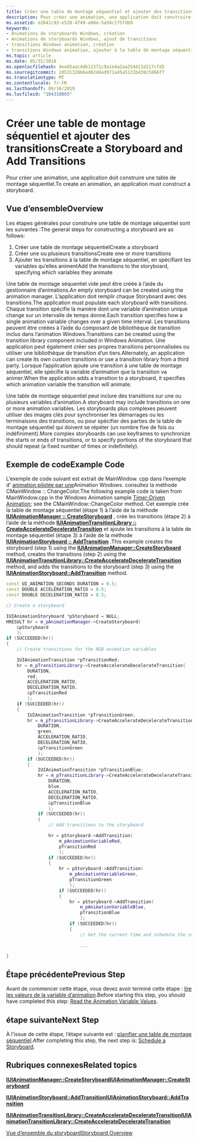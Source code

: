 ```yaml
---
title: Créer une table de montage séquentiel et ajouter des transitions
description: Pour créer une animation, une application doit construire une table de montage séquentiel.
ms.assetid: e2641c93-e520-4749-a98e-5a58c175fdb9
keywords:
- Animations de storyboards Windows, création
- Animations de storyboards Windows, ajout de transitions
- transitions Windows animation, création
- transitions Windows animation, ajouter à la table de montage séquentiel
ms.topic: article
ms.date: 05/31/2018
ms.openlocfilehash: 4ee85aac4db11371c9a1e4a2aa254421d217cfd5
ms.sourcegitcommit: 2d531328b6ed82d4ad971a45a5131b430c5866f7
ms.translationtype: MT
ms.contentlocale: fr-FR
ms.lasthandoff: 09/16/2019
ms.locfileid: "104310865"
---
```

# <a name="create-a-storyboard-and-add-transitions"></a><span data-ttu-id="d6548-107">Créer une table de montage séquentiel et ajouter des transitions</span><span class="sxs-lookup"><span data-stu-id="d6548-107">Create a Storyboard and Add Transitions</span></span>

<span data-ttu-id="d6548-108">Pour créer une animation, une application doit construire une table de montage séquentiel.</span><span class="sxs-lookup"><span data-stu-id="d6548-108">To create an animation, an application must construct a storyboard.</span></span>

## <a name="overview"></a><span data-ttu-id="d6548-109">Vue d’ensemble</span><span class="sxs-lookup"><span data-stu-id="d6548-109">Overview</span></span>

<span data-ttu-id="d6548-110">Les étapes générales pour construire une table de montage séquentiel sont les suivantes :</span><span class="sxs-lookup"><span data-stu-id="d6548-110">The general steps for constructing a storyboard are as follows:</span></span>

1.  <span data-ttu-id="d6548-111">Créer une table de montage séquentiel</span><span class="sxs-lookup"><span data-stu-id="d6548-111">Create a storyboard</span></span>
2.  <span data-ttu-id="d6548-112">Créer une ou plusieurs transitions</span><span class="sxs-lookup"><span data-stu-id="d6548-112">Create one or more transitions</span></span>
3.  <span data-ttu-id="d6548-113">Ajouter les transitions à la table de montage séquentiel, en spécifiant les variables qu’elles animent</span><span class="sxs-lookup"><span data-stu-id="d6548-113">Add the transitions to the storyboard, specifying which variables they animate</span></span>

<span data-ttu-id="d6548-114">Une table de montage séquentiel vide peut être créée à l’aide du gestionnaire d’animations.</span><span class="sxs-lookup"><span data-stu-id="d6548-114">An empty storyboard can be created using the animation manager.</span></span> <span data-ttu-id="d6548-115">L’application doit remplir chaque Storyboard avec des transitions.</span><span class="sxs-lookup"><span data-stu-id="d6548-115">The application must populate each storyboard with transitions.</span></span> <span data-ttu-id="d6548-116">Chaque transition spécifie la manière dont une variable d’animation unique change sur un intervalle de temps donné.</span><span class="sxs-lookup"><span data-stu-id="d6548-116">Each transition specifies how a single animation variable changes over a given time interval.</span></span> <span data-ttu-id="d6548-117">Les transitions peuvent être créées à l’aide du composant de bibliothèque de transition inclus dans l’animation Windows.</span><span class="sxs-lookup"><span data-stu-id="d6548-117">Transitions can be created using the transition library component included in Windows Animation.</span></span> <span data-ttu-id="d6548-118">Une application peut également créer ses propres transitions personnalisées ou utiliser une bibliothèque de transition d’un tiers.</span><span class="sxs-lookup"><span data-stu-id="d6548-118">Alternately, an application can create its own custom transitions or use a transition library from a third party.</span></span> <span data-ttu-id="d6548-119">Lorsque l’application ajoute une transition à une table de montage séquentiel, elle spécifie la variable d’animation que la transition va animer.</span><span class="sxs-lookup"><span data-stu-id="d6548-119">When the application adds a transition to a storyboard, it specifies which animation variable the transition will animate.</span></span>

<span data-ttu-id="d6548-120">Une table de montage séquentiel peut inclure des transitions sur une ou plusieurs variables d’animation.</span><span class="sxs-lookup"><span data-stu-id="d6548-120">A storyboard may include transitions on one or more animation variables.</span></span> <span data-ttu-id="d6548-121">Les storyboards plus complexes peuvent utiliser des images clés pour synchroniser les démarrages ou les terminaisons des transitions, ou pour spécifier des parties de la table de montage séquentiel qui doivent se répéter (un nombre fixe de fois ou indéfiniment).</span><span class="sxs-lookup"><span data-stu-id="d6548-121">More complex storyboards can use keyframes to synchronize the starts or ends of transitions, or to specify portions of the storyboard that should repeat (a fixed number of times or indefinitely).</span></span>

## <a name="example-code"></a><span data-ttu-id="d6548-122">Exemple de code</span><span class="sxs-lookup"><span data-stu-id="d6548-122">Example Code</span></span>

<span data-ttu-id="d6548-123">L’exemple de code suivant est extrait de MainWindow. cpp dans l’exemple d' [animation pilotée par une](timer-driven-animation-sample.md)Animation Windows. consultez la méthode CMainWindow :: ChangeColor.</span><span class="sxs-lookup"><span data-stu-id="d6548-123">The following example code is taken from MainWindow.cpp in the Windows Animation sample [Timer-Driven Animation](timer-driven-animation-sample.md); see the CMainWindow::ChangeColor method.</span></span> <span data-ttu-id="d6548-124">Cet exemple crée la table de montage séquentiel (étape 1) à l’aide de la méthode [**IUIAnimationManager :: CreateStoryboard**](/windows/desktop/api/UIAnimation/nf-uianimation-iuianimationmanager-createstoryboard) , crée les transitions (étape 2) à l’aide de la méthode [**IUIAnimationTransitionLibrary :: CreateAccelerateDecelerateTransition**](/windows/desktop/api/UIAnimation/nf-uianimation-iuianimationtransitionlibrary-createacceleratedeceleratetransition) et ajoute les transitions à la table de montage séquentiel (étape 3) à l’aide de la méthode [**IUIAnimationStoryboard :: AddTransition**](/windows/desktop/api/UIAnimation/nf-uianimation-iuianimationstoryboard-addtransition) .</span><span class="sxs-lookup"><span data-stu-id="d6548-124">This example creates the storyboard (step 1) using the [**IUIAnimationManager::CreateStoryboard**](/windows/desktop/api/UIAnimation/nf-uianimation-iuianimationmanager-createstoryboard) method, creates the transitions (step 2) using the [**IUIAnimationTransitionLibrary::CreateAccelerateDecelerateTransition**](/windows/desktop/api/UIAnimation/nf-uianimation-iuianimationtransitionlibrary-createacceleratedeceleratetransition) method, and adds the transitions to the storyboard (step 3) using the [**IUIAnimationStoryboard::AddTransition**](/windows/desktop/api/UIAnimation/nf-uianimation-iuianimationstoryboard-addtransition) method.</span></span>


```C++
const UI_ANIMATION_SECONDS DURATION = 0.5;
const DOUBLE ACCELERATION_RATIO = 0.5;
const DOUBLE DECELERATION_RATIO = 0.5;

// Create a storyboard

IUIAnimationStoryboard *pStoryboard = NULL;
HRESULT hr = m_pAnimationManager->CreateStoryboard(
    &pStoryboard
    );
if (SUCCEEDED(hr))
{
    // Create transitions for the RGB animation variables

    IUIAnimationTransition *pTransitionRed;
    hr = m_pTransitionLibrary->CreateAccelerateDecelerateTransition(
        DURATION,
        red,
        ACCELERATION_RATIO,
        DECELERATION_RATIO,
        &pTransitionRed
        );
    if (SUCCEEDED(hr))
    {
        IUIAnimationTransition *pTransitionGreen;
        hr = m_pTransitionLibrary->CreateAccelerateDecelerateTransition(
            DURATION,
            green,
            ACCELERATION_RATIO,
            DECELERATION_RATIO,
            &pTransitionGreen
            );
        if (SUCCEEDED(hr))
        {
            IUIAnimationTransition *pTransitionBlue;
            hr = m_pTransitionLibrary->CreateAccelerateDecelerateTransition(
                DURATION,
                blue,
                ACCELERATION_RATIO,
                DECELERATION_RATIO,
                &pTransitionBlue
                );
            if (SUCCEEDED(hr))
            {
                // Add transitions to the storyboard

                hr = pStoryboard->AddTransition(
                    m_pAnimationVariableRed,
                    pTransitionRed
                    );
                if (SUCCEEDED(hr))
                {
                    hr = pStoryboard->AddTransition(
                        m_pAnimationVariableGreen,
                        pTransitionGreen
                        );
                    if (SUCCEEDED(hr))
                    {
                        hr = pStoryboard->AddTransition(
                            m_pAnimationVariableBlue,
                            pTransitionBlue
                            );
                        if (SUCCEEDED(hr))
                        {
                            // Get the current time and schedule the storyboard for play

                            ...

}
```



## <a name="previous-step"></a><span data-ttu-id="d6548-125">Étape précédente</span><span class="sxs-lookup"><span data-stu-id="d6548-125">Previous Step</span></span>

<span data-ttu-id="d6548-126">Avant de commencer cette étape, vous devez avoir terminé cette étape : [lire les valeurs de la variable d’animation](updating---application-driven-animation.md).</span><span class="sxs-lookup"><span data-stu-id="d6548-126">Before starting this step, you should have completed this step: [Read the Animation Variable Values](updating---application-driven-animation.md).</span></span>

## <a name="next-step"></a><span data-ttu-id="d6548-127">étape suivante</span><span class="sxs-lookup"><span data-stu-id="d6548-127">Next Step</span></span>

<span data-ttu-id="d6548-128">À l’issue de cette étape, l’étape suivante est : [planifier une table de montage séquentiel](scheduling-a-storyboard.md).</span><span class="sxs-lookup"><span data-stu-id="d6548-128">After completing this step, the next step is: [Schedule a Storyboard](scheduling-a-storyboard.md).</span></span>

## <a name="related-topics"></a><span data-ttu-id="d6548-129">Rubriques connexes</span><span class="sxs-lookup"><span data-stu-id="d6548-129">Related topics</span></span>

<dl> <dt>

[<span data-ttu-id="d6548-130">**IUIAnimationManager::CreateStoryboard**</span><span class="sxs-lookup"><span data-stu-id="d6548-130">**IUIAnimationManager::CreateStoryboard**</span></span>](/windows/desktop/api/UIAnimation/nf-uianimation-iuianimationmanager-createstoryboard)
</dt> <dt>

[<span data-ttu-id="d6548-131">**IUIAnimationStoryboard::AddTransition**</span><span class="sxs-lookup"><span data-stu-id="d6548-131">**IUIAnimationStoryboard::AddTransition**</span></span>](/windows/desktop/api/UIAnimation/nf-uianimation-iuianimationstoryboard-addtransition)
</dt> <dt>

[<span data-ttu-id="d6548-132">**IUIAnimationTransitionLibrary::CreateAccelerateDecelerateTransition**</span><span class="sxs-lookup"><span data-stu-id="d6548-132">**IUIAnimationTransitionLibrary::CreateAccelerateDecelerateTransition**</span></span>](/windows/desktop/api/UIAnimation/nf-uianimation-iuianimationtransitionlibrary-createacceleratedeceleratetransition)
</dt> <dt>

[<span data-ttu-id="d6548-133">Vue d’ensemble du storyboard</span><span class="sxs-lookup"><span data-stu-id="d6548-133">Storyboard Overview</span></span>](storyboard-construction.md)
</dt> </dl>

 

 




